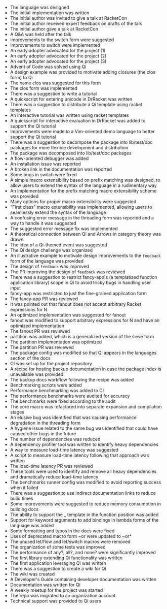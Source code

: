 * The language was designed
* The initial implementation was written
* The initial author was invited to give a talk at RacketCon
* The initial author received expert feedback on drafts of the talk
* The initial author gave a talk at RacketCon
* A Q&A was held after the talk
* Improvements to the switch form were suggested
* Improvements to switch were implemented
* An early adopter advocated for the project (1)
* An early adopter advocated for the project (2)
* An early adopter advocated for the project (3)
* Advent of Code was solved using Qi
* A design example was provided to motivate adding closures (the clos form) to Qi
* The name clos was suggested for this form
* The clos form was implemented
* There was a suggestion to write a tutorial
* A quickscript for entering unicode in DrRacket was written
* There was a suggestion to distribute a Qi template using racket templates
* An interactive tutorial was written using racket templates
* A quickscript for interactive evaluation in DrRacket was added to support the Qi tutorial
* Improvements were made to a Vim-oriented demo language to better support the Qi tutorial
* There was a suggestion to decompose the package into lib/test/doc packages for more flexible development and distribution
* The package was decomposed into lib/test/doc packages
* A flow-oriented debugger was added
* An installation issue was reported
* A broken link in the documentation was reported
* Some bugs in switch were fixed
* A simple macro extensibility based on prefix matching was designed, to allow users to extend the syntax of the language in a rudimentary way
* An implementation for the prefix matching macro extensibility scheme was provided
* Many options for proper macro extensibility were suggested
* "First class" macro extensibility was implemented, allowing users to seamlessly extend the syntax of the language
* A confusing error message in the threading form was reported and a way to handle it was suggested
* The suggested error message fix was implemented
* A theoretical connection between Qi and Arrows in category theory was drawn.
* The idea of a Qi-themed event was suggested
* The Qi design challenge was organized
* An illustrative example to motivate design improvements to the `feedback` form of the language was provided
* The design of `feedback` was improved
* The PR improving the design of `feedback` was reviewed
* There was a suggestion to restrict fancy-app's (a templatized function application library) scope in Qi to avoid tricky bugs in handling user input
* fancy-app was restricted to just the fine-grained application form
* The fancy-app PR was reviewed
* It was pointed out that fanout does not accept arbitrary Racket expressions for N
* An optimized implementation was suggested for fanout
* fanout was modified to support arbitrary expressions for N and have an optimized implementation
* The fanout PR was reviewed
* partition was added, which is a generalized version of the sieve form
* The partition implementation was optimized
* The partition PR was reviewed
* The package config was modified so that Qi appears in the languages section of the docs
* CI was set up for the project repository
* A recipe for hosting backup documentation in case the package index is unavailable was provided
* The backup docs workflow following the recipe was added
* Benchmarking scripts were added
* Performance benchmarking was added to CI
* The performance benchmarks were audited for accuracy
* The benchmarks were fixed according to the audit
* The core macro was refactored into separate expansion and compilation stages
* An elusive bug was identified that was causing performance degradation in the threading form
* A hygiene issue related to the same bug was identified that could have caused other bugs in the future
* The number of dependencies was reduced
* A dependency profiler tool was written to identify heavy dependencies
* A way to measure load-time latency was suggested
* A script to measure load-time latency following that approach was written
* The load-time latency PR was reviewed
* These tools were used to identify and remove all heavy dependencies and dramatically reduce load-time latency
* The benchmarks runner config was modified to avoid reporting success when it failed
* There was a suggestion to use indirect documentation links to reduce build times
* Some improvements were suggested to reduce memory consumption in building docs
* The ability to support the _ template in the function position was added
* Support for keyword arguments to add bindings in lambda forms of the language was added
* Some formatting and typos in the docs were fixed
* Uses of deprecated macro form ~or were updated to ~or*
* The unused let/flow and let/switch macros were removed
* The organization of some tests was improved
* The performance of any?, all?, and none? were significantly improved
* The first library extending Qi functionality was written
* The first application leveraging Qi was written
* There was a suggestion to create a wiki for Qi
* The wiki was created
* A Developer's Guide containing developer documentation was written
* Documentation was written for Qi
* A weekly meetup for the project was started
* The repo was migrated to an organization account
* Technical support was provided to Qi users
